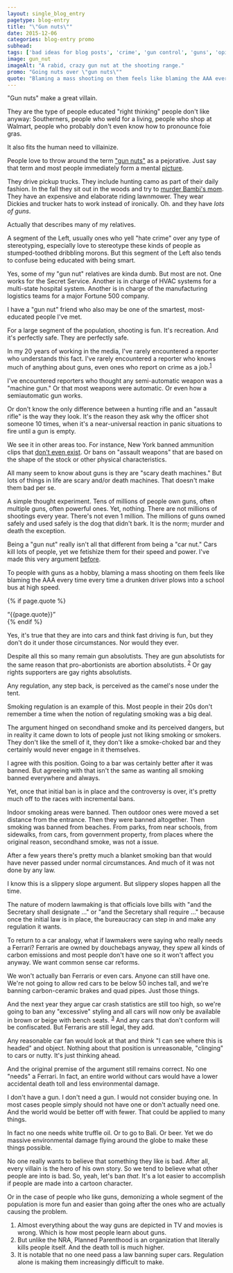 ```yaml
---
layout: single_blog_entry
pagetype: blog-entry
title: "\"Gun nuts\""
date: 2015-12-06
categories: blog-entry promo
subhead:
tags: ['bad ideas for blog posts', 'crime', 'gun control', 'guns', 'opinions', 'politics']
image: gun_nut
imageAlt: "A rabid, crazy gun nut at the shooting range."
promo: "Going nuts over \"gun nuts\""
quote: "Blaming a mass shooting on them feels like blaming the AAA every time a drunken driver plows into a school bus at high speed."
---  
```


"Gun nuts" make a great villain.

They are the type of people educated "right thinking" people don't like anyway: Southerners, people who weld for a living, people who shop at Walmart, people who probably don't even know how to pronounce foie gras.

It also fits the human need to villainize.

People love to throw around the term ["gun nuts"][6] as a pejorative. Just say that term and most people immediately form a mental [picture][9].

They drive pickup trucks. They include hunting camo as part of their daily fashion. In the fall they sit out in the woods and try to [murder Bambi's mom][5]. They have an expensive and elaborate riding lawnmower.  They wear Dickies and trucker hats to work instead of ironically. Oh. and they have _lots of guns_.

Actually that describes many of my relatives.

A segment of the Left, usually ones who yell "hate crime" over any type of stereotyping, especially love to stereotype these kinds of people as stumped-toothed dribbling morons. But this segment of the Left also tends to confuse being educated with being smart.

Yes, some of my "gun nut" relatives are kinda dumb. But most are not. One works for the Secret Service. Another is in charge of HVAC systems for a multi-state hospital system. Another is in charge of the manufacturing logistics teams for a major Fortune 500 company.

I have a "gun nut" friend who also may be one of the smartest, most-educated people I've met.

For a large segment of the population, shooting is fun. It's recreation. And it's perfectly safe. They are perfectly safe.

In my 20 years of working in the media, I've rarely encountered a reporter who understands this fact. I've rarely encountered a reporter who knows much of anything about guns, even ones who report on crime as a job.<sup>[1][1]</sup>

I've encountered reporters who thought any semi-automatic weapon was a "machine gun." Or that most weapons were automatic. Or even how a semiautomatic gun works.

Or don't know the only difference between a hunting rifle and an "assault rifle" is the way they look. It's the reason they ask why the officer shot someone 10 times, when it's a near-universal reaction in panic situations to fire until a gun is empty.

We see it in other areas too. For instance, New York banned ammunition clips that [don't even exist][4]. Or bans on "assault weapons" that are based on the shape of the stock or other physical characteristics.

All many seem to know about guns is they are "scary death machines." But lots of things in life are scary and/or death machines. That doesn't make them bad per se.

A simple thought experiment. Tens of millions of people own guns, often multiple guns, often powerful ones. Yet, nothing. There are not millions of shootings every year. There's not even 1 million. The millions of guns owned safely and used safely is the dog that didn't bark. It is the norm; murder and death the exception.

Being a "gun nut" really isn't all that different from being a "car nut." Cars kill lots of people, yet we fetishize them for their speed and power. I've made this very argument [before][8].

To people with guns as a hobby, blaming a mass shooting on them feels like blaming the AAA every time every time a drunken driver plows into a school bus at high speed.

{% if page.quote %}
  <aside class="blog-pullquote">
  <q>{{page.quote}}</q>
  </aside>
{% endif %}

Yes, it's true that they are into cars and think fast driving is fun, but they don't do it under those circumstances. Nor would they ever.

Despite all this so many remain gun absolutists. They are gun absolutists for the same reason that pro-abortionists are abortion absolutists. <sup>[2][2]</sup> Or gay rights supporters are gay rights absolutists.

Any regulation, any step back, is perceived as the camel's nose under the tent.

Smoking regulation is an example of this. Most people in their 20s don't remember a time when the notion of regulating smoking was a big deal.

The argument hinged on secondhand smoke and its perceived dangers, but in reality it came down to lots of people just not liking smoking or smokers. They don't like the smell of it, they don't like a smoke-choked bar and they certainly would never engage in it themselves.

I agree with this position. Going to a bar was certainly better after it was banned. But agreeing with that isn't the same as wanting all smoking banned everywhere and always.

Yet, once that initial ban is in place and the controversy is over, it's pretty much off to the races with incremental bans.

Indoor smoking areas were banned. Then outdoor ones were moved a set distance from the entrance. Then they were banned altogether. Then smoking was banned from beaches. From parks, from near schools, from sidewalks, from cars, from government property, from places where the original reason, secondhand smoke, was not a issue.

After a few years there's pretty much a blanket smoking ban that would have never passed under normal circumstances. And much of it was not done by any law.

I know this is a slippery slope argument. But slippery slopes happen all the time.

The nature of modern lawmaking is that officials love bills with "and the Secretary shall designate …" or "and the Secretary shall require …" because once the initial law is in place, the bureaucracy can step in and make any regulation it wants.

To return to a car analogy, what if lawmakers were saying who really needs a Ferrari? Ferraris are owned by douchebags anyway, they spew all kinds of carbon emissions and most people don't have one so it won't affect you anyway. We want common sense car reforms.

We won't actually ban Ferraris or even cars. Anyone can still have one. We're not going to allow red cars to be below 50 inches tall, and we're banning carbon-ceramic brakes and quad pipes. Just those things.

And the next year they argue car crash statistics are still too high, so we're going to ban any "excessive" styling and all cars will now only be available in brown or beige with bench seats. <sup>[3][3]</sup> And any cars that don't conform will be confiscated. But Ferraris are still legal, they add.

Any reasonable car fan would look at that and think "I can see where this is headed" and object. Nothing about that position is unreasonable, "clinging" to cars or nutty. It's just thinking ahead.

And the original premise of the argument still remains correct. No one "needs" a Ferrari. In fact, an entire world without cars would have a lower accidental death toll and less environmental damage.

I don't have a gun. I don't need a gun. I would not consider buying one. In most cases people simply should not have one or don't actually need one. And the world would be better off with fewer. That could be applied to many things.

In fact no one needs white truffle oil. Or to go to Bali. Or beer. Yet we do massive environmental damage flying around the globe to make these things possible.

No one really wants to believe that something they like is bad. After all, every villain is the hero of his own story. So we tend to believe what other people are into is bad. So, yeah, let's ban _that_. It's a lot easier to accomplish if people are made into a cartoon character.

Or in the case of people who like guns, demonizing a whole segment of the population is more fun and easier than going after the ones who are actually causing the problem.


1. <span id="footnote-one"></span> Almost everything about the way guns are depicted in TV and movies is wrong. Which is how most people learn about guns.
2. <span id="footnote-two"></span> But unlike the NRA, Planned Parenthood is an organization that literally kills people itself. And the death toll is much higher.
3. <span id="footnote-three"></span>It is notable that no one need pass a law banning super cars. Regulation alone is making them increasingly difficult to make.



[1]:#footnote-one
[2]:#footnote-two
[3]:#footnote-three
[4]:http://nymag.com/daily/intelligencer/2013/03/cuomo-discovers-7-round-magazines-dont-exist.html
[5]:https://www.youtube.com/watch?v=JTZPMJj-X9M
[6]:http://www.theguardian.com/world/2008/apr/14/barackobama.uselections2008
[8]:https://www.davidputney.com/2015/10/youre-not-wrong-youre-just-an-asshole.html
[9]:http://2.bp.blogspot.com/-DtYJxraBpT0/UQ90Bcf_F7I/AAAAAAAAFPg/AakrwRRABdg/s1600/Gun+Nut.jpg
